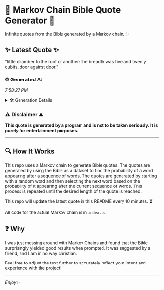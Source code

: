 # 📖 Markov Chain Bible Quote Generator 📖

Infinite quotes from the Bible generated by a Markov chain. ✨

## ✨ Latest Quote ✨
"little chamber to the roof of another: the breadth was five and twenty cubits, door against door."

### ⏰ Generated At
*7:58:27 PM*

<details>
    <summary>🛠️ Generation Details</summary>
    <p>
        <strong>🌱 Seed:</strong> little<br>
        <strong>🔄 Iterations:</strong> 16<br>
        <strong>📜 Context History:</strong><br>[ little ]: chamber<br>[ little, chamber ]: to<br>[ little, chamber, to ]: the<br>[ little, chamber, to, the ]: roof<br>[ little, chamber, to, the, roof ]: of<br>[ little, chamber, to, the, roof, of ]: another:<br>[ chamber, to, the, roof, of, another: ]: the<br>[ to, the, roof, of, another:, the ]: breadth<br>[ the, roof, of, another:, the, breadth ]: was<br>[ roof, of, another:, the, breadth, was ]: five<br>[ of, another:, the, breadth, was, five ]: and<br>[ another:, the, breadth, was, five, and ]: twenty<br>[ the, breadth, was, five, and, twenty ]: cubits,<br>[ breadth, was, five, and, twenty, cubits, ]: door<br>[ was, five, and, twenty, cubits,, door ]: against<br>[ five, and, twenty, cubits,, door, against ]: door.<br>
    </p>
</details>

### ⚠️ Disclaimer ⚠️
**This quote is generated by a program and is not to be taken seriously. It is purely for entertainment purposes.**

---

## 🔍 How It Works

This repo uses a Markov chain to generate Bible quotes. The quotes are generated by using the Bible as a dataset to find the probability of a word appearing after a sequence of words. The quotes are generated by starting with a random word and then selecting the next word based on the probability of it appearing after the current sequence of words. This process is repeated until the desired length of the quote is reached.

This repo will update the latest quote in this README every 10 minutes. ⏳

All code for the actual Markov chain is in `index.ts`.

## ❓ Why

I was just messing around with Markov Chains and found that the Bible surprisingly yielded good results when prompted. 
It was suggested by a friend, and I am in no way christian.

Feel free to adjust the text further to accurately reflect your intent and experience with the project!

---

*Enjoy*✨
